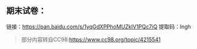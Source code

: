 ## 期末试卷：
链接：https://pan.baidu.com/s/1yqGdXPPhoMUZklV1PQc7iQ 
提取码：lngh 

> 部分内容转自CC98:https://www.cc98.org/topic/4215541
